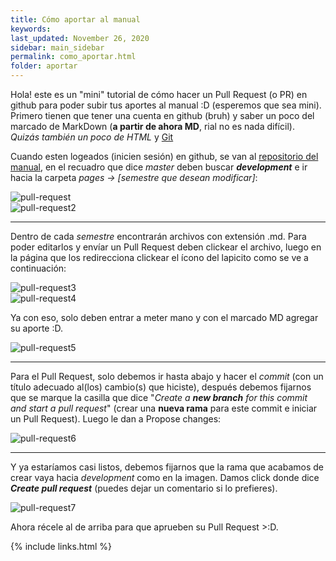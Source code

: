 ```yaml
---
title: Cómo aportar al manual
keywords:
last_updated: November 26, 2020
sidebar: main_sidebar
permalink: como_aportar.html
folder: aportar
---
```


Hola! este es un "mini" tutorial de cómo hacer un Pull Request (o PR) en github para poder subir tus aportes al manual :D (esperemos que sea mini). Primero tienen que tener una cuenta en github (bruh) y saber un poco del marcado de MarkDown (**a partir de ahora MD**, rial no es nada difícil). *Quizás también un poco de HTML* y [Git](https://rogerdudler.github.io/git-guide/)

Cuando esten logeados (inicien sesión) en github, se van al [repositorio del manual](https://github.com/Yuuiichi/utfsm-survival-guide), en el recuadro que dice *master* deben buscar ***development*** e ir hacia la carpeta *pages -> [semestre que desean modificar]*:

<div class='text-center mb-3'>
    <img src="images/como-aportar/pr1.jpg" alt="pull-request" height="auto">
</div>
<div class='text-center mb-3'>
    <img src="images/como-aportar/pr2.jpg" alt="pull-request2" height="auto">
</div>

----------

Dentro de cada *semestre* encontrarán archivos con extensión .md. 
Para poder editarlos y envíar un Pull Request deben clickear el archivo, luego en la página que los redirecciona clickear el ícono del lapicito como se ve a continuación:

<div class='text-center mb-3'>
    <img src="images/como-aportar/pr3.jpg" alt="pull-request3" height="auto">
</div>

<div class='text-center mb-3'>
    <img src="images/como-aportar/pr4.jpg" alt="pull-request4" height="auto">
</div>

Ya con eso, solo deben entrar a meter mano y con el marcado MD agregar su aporte :D.

<div class='text-center mb-3'>
    <img src="images/como-aportar/pr5.jpg" alt="pull-request5" height="auto">
</div>

----

Para el Pull Request, solo debemos ir hasta abajo y hacer el *commit* (con un título adecuado al(los) cambio(s) que hiciste), después debemos fijarnos que se marque la casilla que dice "*Create a **new branch** for this commit and start a pull request*" (crear una **nueva rama** para este commit e iniciar un Pull Request). Luego le dan a Propose changes:

<div class='text-center mb-3'>
    <img src="images/como-aportar/pr6.jpg" alt="pull-request6" height="auto">
</div>

----

Y ya estaríamos casi listos, debemos fijarnos que la rama que acabamos de crear vaya hacia *development* como en la imagen. Damos click donde dice ***Create pull request*** (puedes dejar un comentario si lo prefieres).

<div class='text-center mb-3'>
    <img src="images/como-aportar/pr7.jpg" alt="pull-request7" height="auto">
</div>

Ahora récele al de arriba para que aprueben su Pull Request >:D.

{% include links.html %}